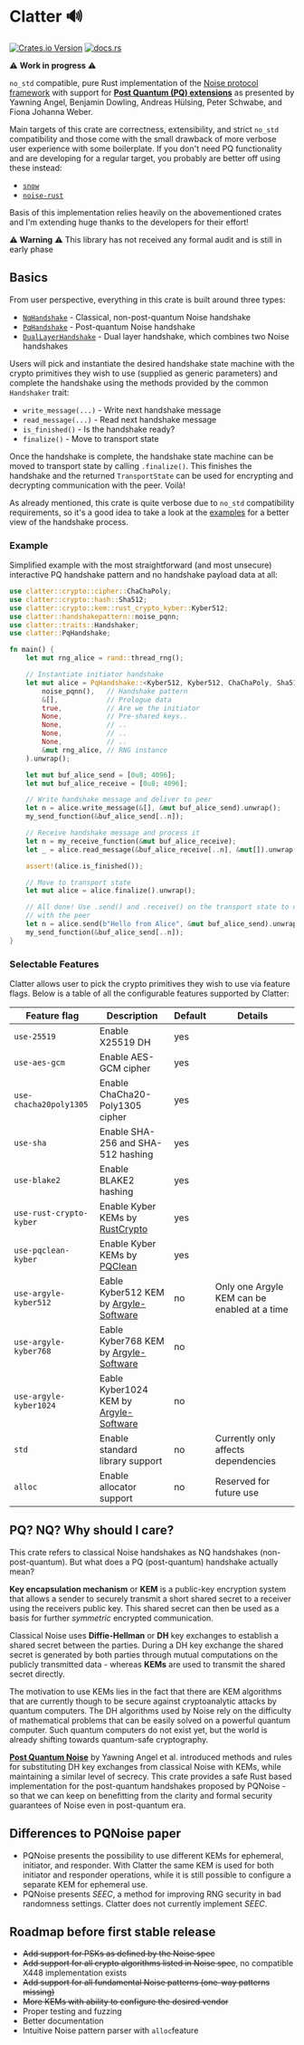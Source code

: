 # Clatter 🔊

[![Crates.io Version](https://img.shields.io/crates/v/clatter?style=flat-square)](https://crates.io/crates/clatter)
[![docs.rs](https://img.shields.io/docsrs/clatter?style=flat-square)](https://docs.rs/clatter/latest/clatter/)

⚠️ **Work in progress** ⚠️

`no_std` compatible, pure Rust implementation of the [Noise protocol framework](https://noiseprotocol.org/noise.html)
with support for [**Post Quantum (PQ) extensions**](https://doi.org/10.1145/3548606.3560577) as presented by
Yawning Angel, Benjamin Dowling, Andreas Hülsing, Peter Schwabe, and Fiona Johanna Weber.

Main targets of this crate are correctness, extensibility, and strict `no_std` compatibility
and those come  with the small drawback of more verbose user experience with some boilerplate.
If you don't need PQ functionality and are developing for a regular target, you probably are better
off using these instead:

* [`snow`](https://github.com/mcginty/snow)
* [`noise-rust`](https://github.com/blckngm/noise-rust)

Basis of this implementation relies heavily on the abovementioned crates and I'm extending
huge thanks to the developers for their effort!

⚠️ **Warning** ⚠️ This library has not received any formal audit and is still in early phase

## Basics

From user perspective, everything in this crate is built around three types:

* [`NqHandshake`](https://docs.rs/clatter/latest/clatter/struct.NqHandshake.html) - Classical, non-post-quantum Noise handshake
* [`PqHandshake`](https://docs.rs/clatter/latest/clatter/struct.PqHandshake.html) - Post-quantum Noise handshake
* [`DualLayerHandshake`](https://docs.rs/clatter/latest/clatter/struct.DualLayerHandshake.html) - Dual layer handshake, which combines two Noise handshakes

Users will pick and instantiate the desired handshake state machine with the crypto primitives
they wish to use (supplied as generic parameters) and complete the handshake using the methods 
provided by the common `Handshaker` trait:

* `write_message(...)` - Write next handshake message
* `read_message(...)` - Read next handshake message
* `is_finished()` - Is the handshake ready?
* `finalize()` - Move to transport state

Once the handshake is complete, the handshake state machine can be moved to transport state
by calling `.finalize()`. This finishes the handshake and the returned `TransportState` can
be used for encrypting and decrypting communication with the peer. Voilà!

As already mentioned, this crate is quite verbose due to `no_std` compatibility requirements,
so it's a good idea to take a look at the [examples](/examples) for a better view of the
handshake process.

### Example

Simplified example with the most straightforward (and most unsecure) interactive PQ handshake 
pattern and no handshake payload data at all:

```rust
use clatter::crypto::cipher::ChaChaPoly;
use clatter::crypto::hash::Sha512;
use clatter::crypto::kem::rust_crypto_kyber::Kyber512;
use clatter::handshakepattern::noise_pqnn;
use clatter::traits::Handshaker;
use clatter::PqHandshake;

fn main() {
    let mut rng_alice = rand::thread_rng();

    // Instantiate initiator handshake
    let mut alice = PqHandshake::<Kyber512, Kyber512, ChaChaPoly, Sha512, _>::new(
        noise_pqnn(),   // Handshake pattern
        &[],            // Prologue data
        true,           // Are we the initiator
        None,           // Pre-shared keys..
        None,           // ..
        None,           // ..
        None,           // ..
        &mut rng_alice, // RNG instance
    ).unwrap();

    let mut buf_alice_send = [0u8; 4096];
    let mut buf_alice_receive = [0u8; 4096];

    // Write handshake message and deliver to peer
    let n = alice.write_message(&[], &mut buf_alice_send).unwrap();
    my_send_function(&buf_alice_send[..n]);

    // Receive handshake message and process it
    let n = my_receive_function(&mut buf_alice_receive);
    let _ = alice.read_message(&buf_alice_receive[..n], &mut[]).unwrap();

    assert!(alice.is_finished());

    // Move to transport state
    let mut alice = alice.finalize().unwrap();

    // All done! Use .send() and .receive() on the transport state to communicate
    // with the peer
    let n = alice.send(b"Hello from Alice", &mut buf_alice_send).unwrap();
    my_send_function(&buf_alice_send[..n]);   
}
```

### Selectable Features

Clatter allows user to pick the crypto primitives they wish to use via feature flags. Below is a table
of all the configurable features supported by Clatter:

| Feature flag              | Description                                       | Default   | Details                                       |
| ---                       | ---                                               | ---       | ---                                           |
| `use-25519`               | Enable X25519 DH                                  | yes       |                                               |
| `use-aes-gcm`             | Enable AES-GCM cipher                             | yes       |                                               |
| `use-chacha20poly1305`    | Enable ChaCha20-Poly1305 cipher                   | yes       |                                               |
| `use-sha`                 | Enable SHA-256 and SHA-512 hashing                | yes       |                                               |
| `use-blake2`              | Enable BLAKE2 hashing                             | yes       |                                               |
| `use-rust-crypto-kyber`   | Enable Kyber KEMs by [RustCrypto][RustCrypto]     | yes       |                                               |
| `use-pqclean-kyber`       | Enable Kyber KEMs by [PQClean][PQClean]           | yes       |                                               |
| `use-argyle-kyber512`     | Eable Kyber512 KEM by [Argyle-Software][Argyle]   | no        | Only one Argyle KEM can be enabled at a time  |
| `use-argyle-kyber768`     | Eable Kyber768 KEM by [Argyle-Software][Argyle]   | no        |                                               |
| `use-argyle-kyber1024`    | Eable Kyber1024 KEM by [Argyle-Software][Argyle]  | no        |                                               |
| `std`                     | Enable standard library support                   | no        | Currently only affects dependencies           |
| `alloc`                   | Enable allocator support                          | no        | Reserved for future use                       |

[RustCrypto]: https://github.com/RustCrypto/KEMs
[PQClean]: https://github.com/rustpq/pqcrypto
[Argyle]: https://github.com/Argyle-Software/kyber

## PQ? NQ? Why should I care?

This crate refers to classical Noise handshakes as NQ handshakes (non-post-quantum). But what does a
PQ (post-quantum) handshake actually mean?

**Key encapsulation mechanism** or **KEM** is a public-key encryption system that allows a sender
to securely transmit a short shared secret to a receiver using the receivers public key. This shared
secret can then be used as a basis for further *symmetric* encrypted communication.

Classical Noise uses **Diffie-Hellman** or **DH** key exchanges to establish a shared secret between
the parties. During a DH key exchange the shared secret is generated by both parties through mutual
computations on the publicly transmitted data - whereas **KEMs** are used to transmit the shared 
secret directly.

The motivation to use KEMs lies in the fact that there are KEM algorithms that are currently though to
be secure against cryptoanalytic attacks by quantum computers. The DH algorithms used by Noise rely on
the difficulty of mathematical problems that can be easily solved on a powerful quantum computer.
Such quantum computers do not exist yet, but the world is already shifting towards quantum-safe
cryptography.

[**Post Quantum Noise**](https://doi.org/10.1145/3548606.3560577) by Yawning Angel et al. introduced
methods and rules for substituting DH key exchanges from classical Noise with KEMs, while maintaining a
similar level of secrecy. This crate provides a safe Rust based implementation for the post-quantum
handshakes proposed by PQNoise - so that we can keep on benefitting from the clarity and formal
security guarantees of Noise even in post-quantum era.

## Differences to PQNoise paper

* PQNoise presents the possibility to use different KEMs for ephemeral, initiator, and responder.
With Clatter the same KEM is used for both initiator and responder operations, while it is still 
possible to configure a separate KEM for ephemeral use.
* PQNoise presents *SEEC*, a method for improving RNG security in bad randomness settings. Clatter
does not currently implement *SEEC*.

## Roadmap before first stable release

* ~~Add support for PSKs as defined by the Noise spec~~
* ~~Add support for all crypto algorithms listed in Noise spec~~, no compatible X448 implementation exists
* ~~Add support for all fundamental Noise patterns (one-way patterns missing)~~
* ~~More KEMs with ability to configure the desired vendor~~
* Proper testing and fuzzing
* Better documentation
* Intuitive Noise pattern parser with `alloc`feature

